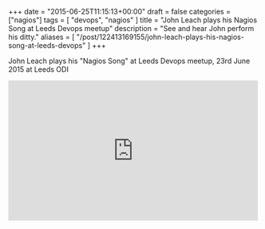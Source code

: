 +++
date = "2015-06-25T11:15:13+00:00"
draft = false
categories = ["nagios"]
tags = [ "devops", "nagios" ]
title = "John Leach plays his Nagios Song at Leeds Devops meetup"
description = "See and hear John perform his ditty."
aliases = [ "/post/122413169155/john-leach-plays-his-nagios-song-at-leeds-devops" ]
+++

John Leach plays his "Nagios Song" at Leeds Devops meetup, 23rd June 2015 at Leeds ODI

<iframe width="500" height="281"  id="youtube_iframe" src="https://www.youtube.com/embed/PMEs2lsnO8Q?feature=oembed&enablejsapi=1&wmode=opaque" frameborder="0" allow="accelerometer; autoplay; encrypted-media; gyroscope; picture-in-picture" allowfullscreen></iframe>